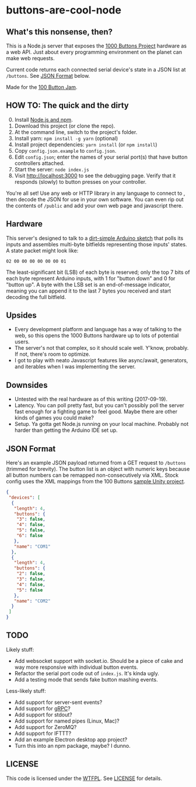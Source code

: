 # buttons-are-cool-node

## What's this nonsense, then?

This is a Node.js server that exposes the [1000 Buttons Project](http://buttonsare.cool/)
hardware as a web API. Just about every programming environment on the
planet can make web requests.

Current code returns each connected serial device's state in a JSON
list at `/buttons`. See [JSON Format](#json-format) below.

Made for the [100 Button Jam](https://itch.io/jam/100-button-game-jam).

## HOW TO: The quick and the dirty

0. Install [Node.js and npm](https://nodejs.org/en/download/current/).
1. Download this project (or clone the repo).
2. At the command line, switch to the project's folder.
3. Install yarn: `npm install -g yarn` (optional)
4. Install project dependencies: `yarn install` (or `npm install`)
5. Copy `config.json.example` to `config.json`.
6. Edit `config.json`; enter the names of your serial port(s) that have button
   controllers attached.
7. Start the server: `node index.js`
8. Visit [http://localhost:3000](http://localhost:3000) to see the debugging
   page. Verify that it responds (slowly) to button presses on your controller.

You're all set! Use any web or HTTP library in any language to connect to
[](http://localhost:3000/buttons), then decode the JSON for use in your own
software. You can even rip out the contents of `/public` and add your own
web page and javascript there.

## Hardware

This server's designed to talk to a [dirt-simple Arduino sketch](https://itch.io/jam/100-button-game-jam/topic/140791/code-code-for-the-arduino)
that polls its inputs and assembles multi-byte bitfields representing those
inputs' states. A state packet might look like:

```
02 00 00 00 00 00 00 01
```

The least-significant bit (LSB) of each byte is reserved; only the top 7 bits of
each byte represent Arduino inputs, with 1 for "button down" and 0 for "button
up". A byte with the LSB set is an end-of-message indicator, meaning you can
append it to the last 7 bytes you received and start decoding the full bitfield.

## Upsides

- Every development platform and language has a way of talking to the web, so
  this opens the 1000 Buttons hardware up to lots of potential users.
- The server's not that complex, so it should scale well. Y'know, probably. If
  not, there's room to optimize.
- I got to play with neato Javascript features like async/await, generators, and
  iterables when I was implementing the server.

## Downsides

- Untested with the real hardware as of this writing (2017-09-19).
- Latency. You can poll pretty fast, but you can't possibly poll the server fast
  enough for a fighting game to feel good. Maybe there are other kinds of games
  you could make?
- Setup. Ya gotta get Node.js running on your local machine. Probably not harder
  than getting the Arduino IDE set up.

## JSON Format

Here's an example JSON payload returned from a GET request to `/buttons`
(trimmed for brevity). The button list is an object with numeric keys because
all button numbers can be remapped non-consecutively via XML. Stock config uses
the XML mappings from the 100 Buttons [sample Unity project](https://github.com/supersoulstudio/100ButtonsExample).

```json
{
 "devices": [
  {
   "length": 4,
   "buttons": {
    "3": false,
    "4": false,
    "5": false,
    "6": false
   },
   "name": "COM1"
  },
  {
   "length": 4,
   "buttons": {
    "2": false,
    "3": false,
    "4": false,
    "5": false
   },
   "name": "COM2"
  }
 ]
}
```

## TODO

Likely stuff:

- Add websocket support with socket.io. Should be a piece of cake and way more
  responsive with individual button events.
- Refactor the serial port code out of `index.js`. It's kinda ugly.
- Add a testing mode that sends fake button mashing events.

Less-likely stuff:

- Add support for server-sent events?
- Add support for [gRPC](http://grpc.io)?
- Add support for stdout?
- Add support for named pipes (Linux, Mac)?
- Add support for ZeroMQ?
- Add support for IFTTT?
- Add an example Electron desktop app project?
- Turn this into an npm package, maybe? I dunno.

## LICENSE

This code is licensed under the [WTFPL](http://www.wtfpl.net/). See
[LICENSE](/LICENSE) for details.

